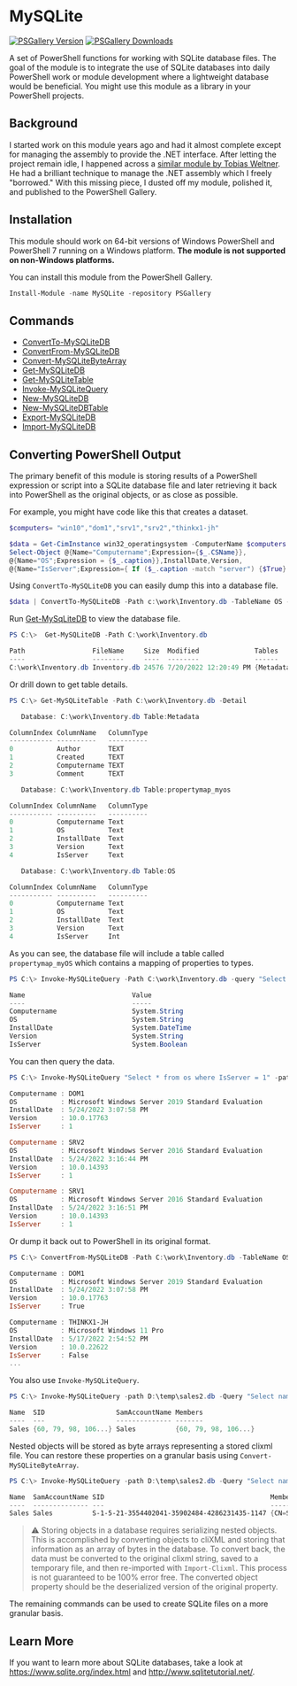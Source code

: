 # MySQLite

[![PSGallery Version](https://img.shields.io/powershellgallery/v/MySQLite.png?style=for-the-badge&label=PowerShell%20Gallery)](https://www.powershellgallery.com/packages/MySQLite/) [![PSGallery Downloads](https://img.shields.io/powershellgallery/dt/MySQLite.png?style=for-the-badge&label=Downloads)](https://www.powershellgallery.com/packages/MySQLite/)

A set of PowerShell functions for working with SQLite database files. The goal of the module is to integrate the use of SQLite databases into daily PowerShell work or module development where a lightweight database would be beneficial. You might use this module as a library in your PowerShell projects.

## Background

I started work on this module years ago and had it almost complete except for managing the assembly to provide the .NET interface. After letting the project remain idle, I happened across a [similar module by Tobias Weltner](https://github.com/TobiasPSP/ReallySimpleDatabase). He had a brilliant technique to manage the .NET assembly which I freely "borrowed." With this missing piece, I dusted off my module, polished it, and published to the PowerShell Gallery.

## Installation

This module should work on 64-bit versions of Windows PowerShell and PowerShell 7 running on a Windows platform. __The module is not supported on non-Windows platforms.__

You can install this module from the PowerShell Gallery.

```powershell
Install-Module -name MySQLite -repository PSGallery
```

## Commands

+ [ConvertTo-MySQLiteDB](docs/ConvertTo-MySQLiteDB.md)
+ [ConvertFrom-MySQLiteDB](docs/ConvertFrom-MySQLiteDB.md)
+ [Convert-MySQLiteByteArray](docs/Convert-MySQLiteByteArray.md)
+ [Get-MySQLiteDB](docs/Get-MySQLiteDB.md)
+ [Get-MySQLiteTable](docs/Get-MySQLiteTable.md)
+ [Invoke-MySQLiteQuery](docs/Invoke-MySQLiteQuery.md)
+ [New-MySQLiteDB](docs/New-MySQLiteDB.md)
+ [New-MySQLiteDBTable](docs/New-MySQLiteDBTable.md)
+ [Export-MySQLiteDB](docs/Export-MySQLiteDB.md)
+ [Import-MySQLiteDB](docs/Import-MySQLiteDB.md)

## Converting PowerShell Output

The primary benefit of this module is storing results of a PowerShell expression or script into a SQLite database file and later retrieving it back into PowerShell as the original objects, or as close as possible.

For example, you might have code like this that creates a dataset.

```powershell
$computers= "win10","dom1","srv1","srv2","thinkx1-jh"

$data = Get-CimInstance win32_operatingsystem -ComputerName $computers |
Select-Object @{Name="Computername";Expression={$_.CSName}},
@{Name="OS";Expression = {$_.caption}},InstallDate,Version,
@{Name="IsServer";Expression={ If ($_.caption -match "server") {$True} else {$False}}}
```

Using `ConvertTo-MySQLiteDB` you can easily dump this into a database file.

```powershell
$data | ConvertTo-MySQLiteDB -Path c:\work\Inventory.db -TableName OS -TypeName myOS -force
```

Run [Get-MySqLiteDB](docs/Get-MySQLiteDB.md) to view the database file.

```powershell
PS C:\>  Get-MySQLiteDB -Path C:\work\Inventory.db

Path                 FileName     Size  Modified              Tables
----                 --------     ----  --------              ------
C:\work\Inventory.db Inventory.db 24576 7/20/2022 12:20:49 PM {Metadata, propertymap_myos, OS}
```

Or drill down to get table details.

```powershell
PS C:\> Get-MySQLiteTable -Path C:\work\Inventory.db -Detail

   Database: C:\work\Inventory.db Table:Metadata

ColumnIndex ColumnName   ColumnType
----------- ----------   ----------
0           Author       TEXT
1           Created      TEXT
2           Computername TEXT
3           Comment      TEXT

   Database: C:\work\Inventory.db Table:propertymap_myos

ColumnIndex ColumnName   ColumnType
----------- ----------   ----------
0           Computername Text
1           OS           Text
2           InstallDate  Text
3           Version      Text
4           IsServer     Text

   Database: C:\work\Inventory.db Table:OS

ColumnIndex ColumnName   ColumnType
----------- ----------   ----------
0           Computername Text
1           OS           Text
2           InstallDate  Text
3           Version      Text
4           IsServer     Int
```

As you can see, the database file will include a table called `propertymap_myOS` which contains a mapping of properties to types.

```powershell
PS C:\> Invoke-MySQLiteQuery -Path C:\work\Inventory.db -query "Select * from propertymap_myos" -as Hashtable

Name                           Value
----                           -----
Computername                   System.String
OS                             System.String
InstallDate                    System.DateTime
Version                        System.String
IsServer                       System.Boolean
```

You can then query the data.

```powershell
PS C:\> Invoke-MySQLiteQuery "Select * from os where IsServer = 1" -path C:\work\Inventory.db

Computername : DOM1
OS           : Microsoft Windows Server 2019 Standard Evaluation
InstallDate  : 5/24/2022 3:07:58 PM
Version      : 10.0.17763
IsServer     : 1

Computername : SRV2
OS           : Microsoft Windows Server 2016 Standard Evaluation
InstallDate  : 5/24/2022 3:16:44 PM
Version      : 10.0.14393
IsServer     : 1

Computername : SRV1
OS           : Microsoft Windows Server 2016 Standard Evaluation
InstallDate  : 5/24/2022 3:16:51 PM
Version      : 10.0.14393
IsServer     : 1
```

Or dump it back out to PowerShell in its original format.

```powershell
PS C:\> ConvertFrom-MySQLiteDB -Path C:\work\Inventory.db -TableName OS -PropertyTable propertymap_myos

Computername : DOM1
OS           : Microsoft Windows Server 2019 Standard Evaluation
InstallDate  : 5/24/2022 3:07:58 PM
Version      : 10.0.17763
IsServer     : True

Computername : THINKX1-JH
OS           : Microsoft Windows 11 Pro
InstallDate  : 5/17/2022 2:54:52 PM
Version      : 10.0.22622
IsServer     : False
...
```

You also use `Invoke-MySQLiteQuery`.

```powershell
PS C:\> Invoke-MySQLiteQuery -path D:\temp\sales2.db -Query "Select name,sid,samaccountname,members from grp"

Name  SID                  SamAccountName Members
----  ---                  -------------- -------
Sales {60, 79, 98, 106...} Sales          {60, 79, 98, 106...}
```

Nested objects will be stored as byte arrays representing a stored clixml file. You can restore these properties on a granular basis using `Convert-MySQLiteByteArray`.

```powershell
PS C:\> Invoke-MySQLiteQuery -path D:\temp\sales2.db -Query "Select name,sid,samaccountname,members from grp" | Select Name,SamAccountname,@{N="SID";E={Convert-MySQLiteByteArray $_.sid}},@{Nane="Members";Expression={Convert-MySQLiteByteArray $_.Members}}

Name  SamAccountName SID                                          Members
----  -------------- ---                                          -------
Sales Sales          S-1-5-21-3554402041-35902484-4286231435-1147 {CN=SamanthaS,OU=Sales,DC=Company,DC=Pri, CN=Sonya...
```

> :warning: Storing objects in a database requires serializing nested objects. This is accomplished by converting objects to cliXML and storing that information as an array of bytes in the database. To convert back, the data must be converted to the original clixml string, saved to a temporary file, and then re-imported with `Import-Clixml`. This process is not guaranteed to be 100% error free. The converted object property should be the deserialized version of the original property.

The remaining commands can be used to create SQLite files on a more granular basis.

## Learn More

If you want to learn more about SQLite databases, take a look at <https://www.sqlite.org/index.html> and <http://www.sqlitetutorial.net/>.
